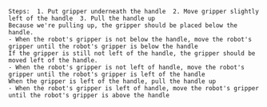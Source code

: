 
    Steps:  1. Put gripper underneath the handle  2. Move gripper slightly left of the handle  3. Pull the handle up 
    Because we're pulling up, the gripper should be placed below the handle.
    - When the robot's gripper is not below the handle, move the robot's gripper until the robot's gripper is below the handle 
    If the gripper is still not left of the handle, the gripper should be moved left of the handle.
    - When the robot's gripper is not left of handle, move the robot's gripper until the robot's gripper is left of the handle 
    When the gripper is left of the handle, pull the handle up
    - When the robot's gripper is left of handle, move the robot's gripper until the robot's gripper is above the handle